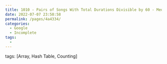 ```yaml
---
title: 1010 - Pairs of Songs With Total Durations Divisible by 60 - Medium
date: 2022-07-07 23:58:58
permalink: /pages/4a4334/
categories:
  - Google
  - Incomplete
tags:
  - 
---
```

tags: [Array, Hash Table, Counting]